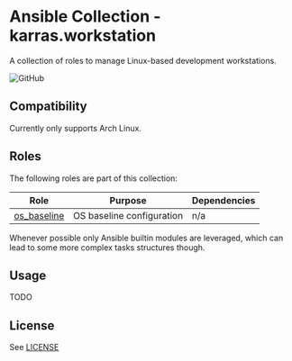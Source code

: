 # Ansible Collection - karras.workstation

A collection of roles to manage Linux-based development workstations.

![GitHub](https://github.com/karras/ansible-collection-workstation/workflows/Test/badge.svg?branch=main)

## Compatibility

Currently only supports Arch Linux.

## Roles

The following roles are part of this collection:

| Role                                | Purpose                     | Dependencies |
| ----------------------------------- | --------------------------- | ------------ |
| [os\_baseline](./roles/os_baseline) | OS baseline configuration   | n/a          |

Whenever possible only Ansible builtin modules are leveraged, which can lead to
some more complex tasks structures though.

## Usage

TODO

## License

See [LICENSE](./LICENSE)
